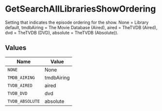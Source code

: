 # GetSearchAllLibrariesShowOrdering

Setting that indicates the episode ordering for the show.
None = Library default,
tmdbAiring = The Movie Database (Aired),
aired = TheTVDB (Aired),
dvd = TheTVDB (DVD),
absolute = TheTVDB (Absolute)).



## Values

| Name            | Value           |
| --------------- | --------------- |
| `NONE`          | None            |
| `TMDB_AIRING`   | tmdbAiring      |
| `TVDB_AIRED`    | aired           |
| `TVDB_DVD`      | dvd             |
| `TVDB_ABSOLUTE` | absolute        |